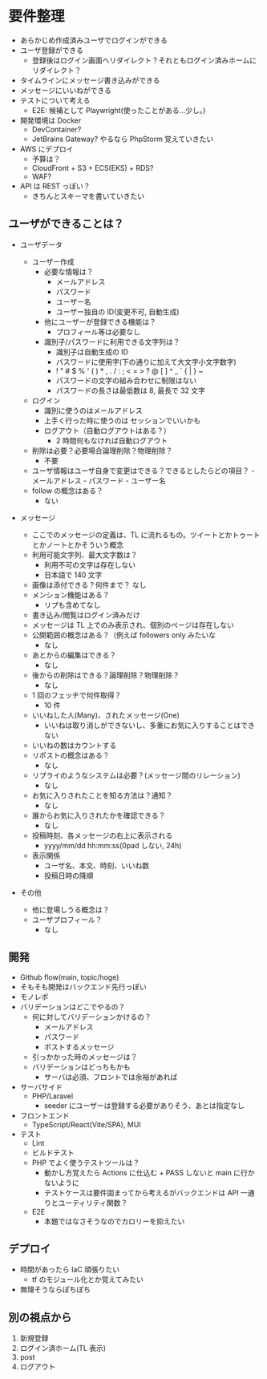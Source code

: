# 要件整理

- あらかじめ作成済みユーザでログインができる
- ユーザ登録ができる
  - 登録後はログイン画面へリダイレクト？それともログイン済みホームにリダイレクト？
- タイムラインにメッセージ書き込みができる
- メッセージにいいねができる
- テストについて考える
  - E2E: 候補として Playwright(使ったことがある...少し。)
- 開発環境は Docker
  - DevContainer?
  - JetBrains Gateway?
    やるなら PhpStorm 覚えていきたい
- AWS にデプロイ
  - 予算は？
  - CloudFront + S3 + ECS(EKS) + RDS?
  - WAF?
- API は REST っぽい？
  - きちんとスキーマを書いていきたい

## ユーザができることは？

- ユーザデータ

  - ユーザー作成
    - 必要な情報は？
      - メールアドレス
      - パスワード
      - ユーザー名
      - ユーザー独自の ID(変更不可, 自動生成)
    - 他にユーザーが登録できる機能は？
      - プロフィール等は必要なし
    - 識別子/パスワードに利用できる文字列は？
      - 識別子は自動生成の ID
      - パスワードに使用字(下の通りに加えて大文字小文字数字)
      - ! " # $ % ' ( ) \* , . / : ; < = > ? @ [ ] ^ \_ ` { | } ~
      - パスワードの文字の組み合わせに制限はない
      - パスワードの長さは最低数は 8, 最長で 32 文字
  - ログイン
    - 識別に使うのはメールアドレス
    - 上手く行った時に使うのは セッションでいいかも
    - ログアウト（自動ログアウトはある？）
      - 2 時間何もなければ自動ログアウト
  - 削除は必要？必要場合論理削除？物理削除？
    - 不要
  - ユーザ情報はユーザ自身で変更はできる？できるとしたらどの項目？ - メールアドレス - パスワード - ユーザー名
  - follow の概念はある？
    - ない

- メッセージ

  - ここでのメッセージの定義は、TL に流れるもの。ツイートとかトゥートとかノートとかそういう概念
  - 利用可能文字列、最大文字数は？
    - 利用不可の文字は存在しない
    - 日本語で 140 文字
  - 画像は添付できる？何件まで？
    なし
  - メンション機能はある？
    - リプも含めてなし
  - 書き込み/閲覧はログイン済みだけ
  - メッセージは TL 上でのみ表示され、個別のページは存在しない
  - 公開範囲の概念はある？（例えば followers only みたいな
    - なし
  - あとからの編集はできる？
    - なし
  - 後からの削除はできる？論理削除？物理削除？
    - なし
  - 1 回のフェッチで何件取得？
    - 10 件
  - いいねした人(Many)、されたメッセージ(One)
    - いいねは取り消しができないし、多重にお気に入りすることはできない
  - いいねの数はカウントする
  - リポストの概念はある？
    - なし
  - リプライのようなシステムは必要？(メッセージ間のリレーション)
    - なし
  - お気に入りされたことを知る方法は？通知？
    - なし
  - 誰からお気に入りされたかを確認できる？
    - なし
  - 投稿時刻、各メッセージの右上に表示される
    - yyyy/mm/dd hh:mm:ss(0pad しない, 24h)
  - 表示関係
    - ユーザ名、本文、時刻、いいね数
    - 投稿日時の降順

- その他
  - 他に登場しうる概念は？
  - ユーザプロフィール？
    - なし

## 開発

- Github flow(main, topic/hoge)
- そもそも開発はバックエンド先行っぽい
- モノレポ
- バリデーションはどこでやるの？
  - 何に対してバリデーションかけるの？
    - メールアドレス
    - パスワード
    - ポストするメッセージ
  - 引っかかった時のメッセージは？
  - バリデーションはどっちもかも
    - サーバは必須、フロントでは余裕があれば
- サーバサイド
  - PHP/Laravel
    - seeder にユーザーは登録する必要がありそう、あとは指定なし
- フロントエンド
  - TypeScript/React(Vite/SPA), MUI
- テスト
  - Lint
  - ビルドテスト
  - PHP でよく使うテストツールは？
    - 動かし方覚えたら Actions に仕込む + PASS しないと main に行かないように
    - テストケースは要件固まってから考えるがバックエンドは API 一通りとユーティリティ関数？
  - E2E
    - 本題ではなさそうなのでカロリーを抑えたい

## デプロイ

- 時間があったら IaC 頑張りたい
  - tf のモジュール化とか覚えてみたい
- 無理そうならぽちぽち

## 別の視点から

1. 新規登録
2. ログイン済ホーム(TL 表示)
3. post
4. ログアウト
